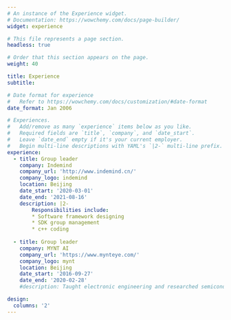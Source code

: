 ```yaml
---
# An instance of the Experience widget.
# Documentation: https://wowchemy.com/docs/page-builder/
widget: experience

# This file represents a page section.
headless: true

# Order that this section appears on the page.
weight: 40

title: Experience
subtitle:

# Date format for experience
#   Refer to https://wowchemy.com/docs/customization/#date-format
date_format: Jan 2006

# Experiences.
#   Add/remove as many `experience` items below as you like.
#   Required fields are `title`, `company`, and `date_start`.
#   Leave `date_end` empty if it's your current employer.
#   Begin multi-line descriptions with YAML's `|2-` multi-line prefix.
experience:
  - title: Group leader
    company: Indemind
    company_url: 'http://www.indemind.cn/'
    company_logo: indemind
    location: Beijing
    date_start: '2020-03-01'
    date_end: '2021-08-16'
    description: |2-
        Responsibilities include:
        * Software framework designing
        * SDK group management
        * c++ coding
        
  - title: Group leader
    company: MYNT AI
    company_url: 'https://www.mynteye.com/'
    company_logo: mynt
    location: Beijing
    date_start: '2016-09-27'
    date_end: '2020-02-28'
    #description: Taught electronic engineering and researched semiconductor physics.

design:
  columns: '2'
---
```

